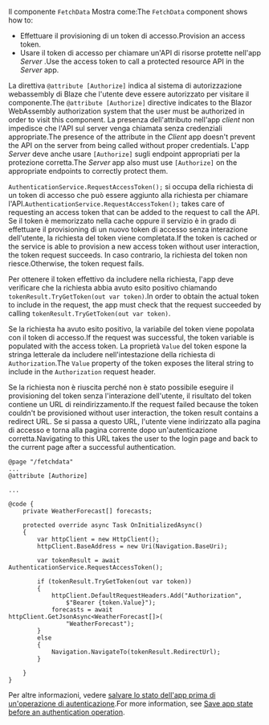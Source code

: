 <span data-ttu-id="06dcf-101">Il componente `FetchData` Mostra come:</span><span class="sxs-lookup"><span data-stu-id="06dcf-101">The `FetchData` component shows how to:</span></span>

* <span data-ttu-id="06dcf-102">Effettuare il provisioning di un token di accesso.</span><span class="sxs-lookup"><span data-stu-id="06dcf-102">Provision an access token.</span></span>
* <span data-ttu-id="06dcf-103">Usare il token di accesso per chiamare un'API di risorse protette nell'app *Server* .</span><span class="sxs-lookup"><span data-stu-id="06dcf-103">Use the access token to call a protected resource API in the *Server* app.</span></span>

<span data-ttu-id="06dcf-104">La direttiva `@attribute [Authorize]` indica al sistema di autorizzazione webassembly di Blaze che l'utente deve essere autorizzato per visitare il componente.</span><span class="sxs-lookup"><span data-stu-id="06dcf-104">The `@attribute [Authorize]` directive indicates to the Blazor WebAssembly authorization system that the user must be authorized in order to visit this component.</span></span> <span data-ttu-id="06dcf-105">La presenza dell'attributo nell'app *client* non impedisce che l'API sul server venga chiamata senza credenziali appropriate.</span><span class="sxs-lookup"><span data-stu-id="06dcf-105">The presence of the attribute in the *Client* app doesn't prevent the API on the server from being called without proper credentials.</span></span> <span data-ttu-id="06dcf-106">L'app *Server* deve anche usare `[Authorize]` sugli endpoint appropriati per la protezione corretta.</span><span class="sxs-lookup"><span data-stu-id="06dcf-106">The *Server* app also must use `[Authorize]` on the appropriate endpoints to correctly protect them.</span></span>

<span data-ttu-id="06dcf-107">`AuthenticationService.RequestAccessToken();` si occupa della richiesta di un token di accesso che può essere aggiunto alla richiesta per chiamare l'API.</span><span class="sxs-lookup"><span data-stu-id="06dcf-107">`AuthenticationService.RequestAccessToken();` takes care of requesting an access token that can be added to the request to call the API.</span></span> <span data-ttu-id="06dcf-108">Se il token è memorizzato nella cache oppure il servizio è in grado di effettuare il provisioning di un nuovo token di accesso senza interazione dell'utente, la richiesta del token viene completata.</span><span class="sxs-lookup"><span data-stu-id="06dcf-108">If the token is cached or the service is able to provision a new access token without user interaction, the token request succeeds.</span></span> <span data-ttu-id="06dcf-109">In caso contrario, la richiesta del token non riesce.</span><span class="sxs-lookup"><span data-stu-id="06dcf-109">Otherwise, the token request fails.</span></span>

<span data-ttu-id="06dcf-110">Per ottenere il token effettivo da includere nella richiesta, l'app deve verificare che la richiesta abbia avuto esito positivo chiamando `tokenResult.TryGetToken(out var token)`.</span><span class="sxs-lookup"><span data-stu-id="06dcf-110">In order to obtain the actual token to include in the request, the app must check that the request succeeded by calling `tokenResult.TryGetToken(out var token)`.</span></span> 

<span data-ttu-id="06dcf-111">Se la richiesta ha avuto esito positivo, la variabile del token viene popolata con il token di accesso.</span><span class="sxs-lookup"><span data-stu-id="06dcf-111">If the request was successful, the token variable is populated with the access token.</span></span> <span data-ttu-id="06dcf-112">La proprietà `Value` del token espone la stringa letterale da includere nell'intestazione della richiesta di `Authorization`.</span><span class="sxs-lookup"><span data-stu-id="06dcf-112">The `Value` property of the token exposes the literal string to include in the `Authorization` request header.</span></span>

<span data-ttu-id="06dcf-113">Se la richiesta non è riuscita perché non è stato possibile eseguire il provisioning del token senza l'interazione dell'utente, il risultato del token contiene un URL di reindirizzamento.</span><span class="sxs-lookup"><span data-stu-id="06dcf-113">If the request failed because the token couldn't be provisioned without user interaction, the token result contains a redirect URL.</span></span> <span data-ttu-id="06dcf-114">Se si passa a questo URL, l'utente viene indirizzato alla pagina di accesso e torna alla pagina corrente dopo un'autenticazione corretta.</span><span class="sxs-lookup"><span data-stu-id="06dcf-114">Navigating to this URL takes the user to the login page and back to the current page after a successful authentication.</span></span>

```razor
@page "/fetchdata"
...
@attribute [Authorize]

...

@code {
    private WeatherForecast[] forecasts;

    protected override async Task OnInitializedAsync()
    {
        var httpClient = new HttpClient();
        httpClient.BaseAddress = new Uri(Navigation.BaseUri);

        var tokenResult = await AuthenticationService.RequestAccessToken();

        if (tokenResult.TryGetToken(out var token))
        {
            httpClient.DefaultRequestHeaders.Add("Authorization", 
                $"Bearer {token.Value}");
            forecasts = await httpClient.GetJsonAsync<WeatherForecast[]>(
                "WeatherForecast");
        }
        else
        {
            Navigation.NavigateTo(tokenResult.RedirectUrl);
        }

    }
}
```

<span data-ttu-id="06dcf-115">Per altre informazioni, vedere [salvare lo stato dell'app prima di un'operazione di autenticazione](xref:security/blazor/webassembly/additional-scenarios#save-app-state-before-an-authentication-operation).</span><span class="sxs-lookup"><span data-stu-id="06dcf-115">For more information, see [Save app state before an authentication operation](xref:security/blazor/webassembly/additional-scenarios#save-app-state-before-an-authentication-operation).</span></span>
